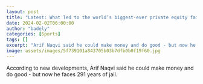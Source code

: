 ```yaml
---
layout: post
title: "Latest: What led to the world’s biggest-ever private equity failure?"
date: 2024-02-02T06:00:00
author: "badely"
categories: [Sports]
tags: []
excerpt: "Arif Naqvi said he could make money and do good - but now he faces 291 years of jail."
image: assets/images/5f739101a843705b03b7dfb0b0f19f60.jpg
---
```


According to new developments, Arif Naqvi said he could make money and do good - but now he faces 291 years of jail.

